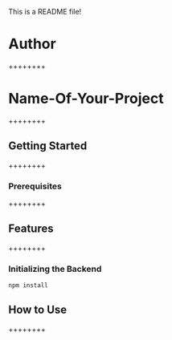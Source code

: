 This is a README file!

# Author
++++++++

# Name-Of-Your-Project
++++++++

## Getting Started
++++++++

### Prerequisites
++++++++

## Features
++++++++

### Initializing the Backend
   ```
   npm install
   ```


## How to Use
++++++++

